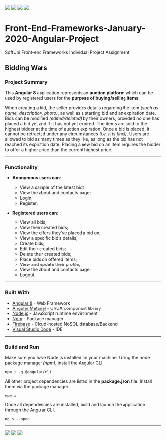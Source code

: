 ![](https://img.shields.io/github/stars/StefanLB/Front-End-Frameworks-January-2020-Angular-Project)
![](https://img.shields.io/github/issues/StefanLB/Front-End-Frameworks-January-2020-Angular-Project)
![](https://img.shields.io/github/repo-size/StefanLB/Front-End-Frameworks-January-2020-Angular-Project)
![](https://img.shields.io/github/license/StefanLB/Front-End-Frameworks-January-2020-Angular-Project)

# Front-End-Frameworks-January-2020-Angular-Project
SoftUni Front-end Frameworks Individual Project Assignment


## Bidding Wars

### Project Summary

This **Angular 8** application represents an **auction platform** which can be used by registered users for the **purpose of buying/selling items**.

When creating a bid, the seller provides details regarding the item *(such as name, description, photo)*, as well as a starting bid and an expiration date. Bids can be modified *(edited/deleted)* by their owners, provided no one has placed a bid yet and if it has not yet expired. The items are sold to the highest bidder at the time of auction expiration. Once a bid is placed, it cannot be retracted under any circumstances *(i.e. it is final)*. Users are allowed to bid as many times as they like, as long as the bid has not reached its expiration date. Placing a new bid on an item requires the bidder to offer a higher price than the current highest price.

---

### Functionality

* **Anonymous users can**:
  * View a sample of the latest bids;
  * View the about and contacts page;
  * Login;
  * Register.
  
* **Registered users can**:
  * View all bids;
  * View their created bids;
  * View the offers they’ve placed a bid on;
  * View a specific bid’s details;
  * Create bids;
  * Edit their created bids;
  * Delete their created bids;
  *	Place bids on offered items;
  *	View and update their profile;
  *	View the about and contacts page;
  * Logout.

---

### Built With

* [Angular 8](https://angular.io/) - Web Framework
* [Angular Material](https://material.angular.io/) - UI/UX component library
* [Node.js](https://nodejs.org/en/) - JavaScript runtime environment
* [Npm](https://www.npmjs.com/get-npm) - Package manager
* [Firebase](https://firebase.google.com/) - Cloud-hosted NoSQL database/Backend
* [Visual Studio Code](https://code.visualstudio.com/) - IDE

---

### Build and Run

Make sure you have Node.js installed on your machine.
Using the node package manager *(npm)*, install the Angular CLI.

```
npm i -g @angular/cli
```

All other project dependencies are listed in the **package.json** file. Install them via the package manager.

```
npm i
```

Once all dependencies are installed, build and launch the application through the Angular CLI.

```
ng s --open
```

---

![](https://img.shields.io/github/commit-activity/w/StefanLB/Front-End-Frameworks-January-2020-Angular-Project)
![](https://img.shields.io/github/forks/StefanLB/Front-End-Frameworks-January-2020-Angular-Project)
![](https://img.shields.io/github/tag/StefanLB/Front-End-Frameworks-January-2020-Angular-Project)
